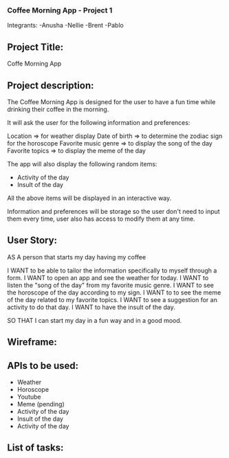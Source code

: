 ### Coffee Morning App - Project 1

Integrants:
-Anusha
-Nellie
-Brent
-Pablo

## Project Title:

Coffe Morning App

## Project description:

The Coffee Morning App is designed for the user to have a fun time while drinking their coffee in the morning.

It will ask the user for the following information and preferences:

Location => for weather display
Date of birth => to determine the zodiac sign for the horoscope
Favorite music genre => to display the song of the day
Favorite topics => to display the meme of the day

The app will also display the following random items:

- Activity of the day
- Insult of the day

All the above items will be displayed in an interactive way.

Information and preferences will be storage so the user don't need to input them every time, user also has access to modify them at any time.

## User Story:

AS A person that starts my day having my coffee

I WANT to be able to tailor the information specifically to myself through a form.
I WANT to open an app and see the weather for today.
I WANT to listen the "song of the day" from my favorite music genre.
I WANT to see the horoscope of the day according to my sign.
I WANT to to see the meme of the day related to my favorite topics.
I WANT to see a suggestion for an activity to do that day.
I WANT to have the insult of the day.

SO THAT I can start my day in a fun way and in a good mood.

## Wireframe:

## APIs to be used:

- Weather
- Horoscope
- Youtube
- Meme (pending)
- Activity of the day
- Insult of the day
- Activity of the day

## List of tasks:

